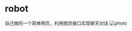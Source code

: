 # robot
自己做的一个简单网页，利用图灵接口实现聊天对话
![photo](https://github.com/icodeajk/robot/master/2017-12-21%20(4).png)
